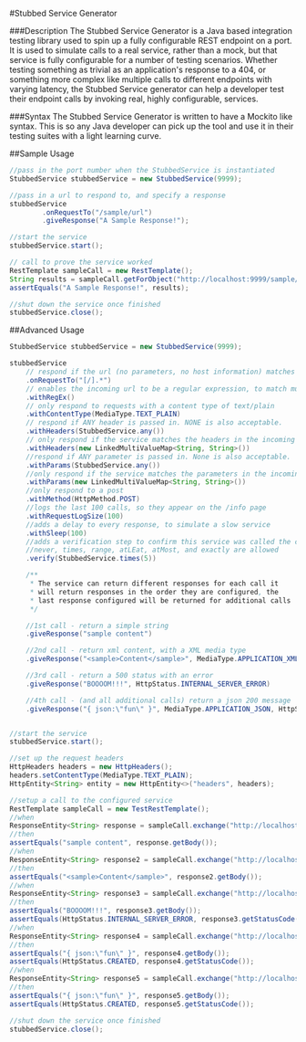 #Stubbed Service Generator


###Description
The Stubbed Service Generator is a Java based integration testing library used to spin up a fully configurable REST endpoint on a port.
It is used to simulate calls to a real service, rather than a mock, but that service is fully configurable for a number of testing scenarios.
Whether testing something as trivial as an application's response to a 404, or something more complex like multiple calls to different endpoints with varying latency,
the Stubbed Service generator can help a developer test their endpoint calls by invoking real, highly configurable, services.

###Syntax
The Stubbed Service Generator is written to have a Mockito like syntax. This is so any Java developer can pick up the tool and use it in their testing suites with a light learning curve.

##Sample Usage

```Java
//pass in the port number when the StubbedService is instantiated
StubbedService stubbedService = new StubbedService(9999);

//pass in a url to respond to, and specify a response
stubbedService
        .onRequestTo("/sample/url")
        .giveResponse("A Sample Response!");

//start the service
stubbedService.start();

// call to prove the service worked
RestTemplate sampleCall = new RestTemplate();
String results = sampleCall.getForObject("http://localhost:9999/sample/url", String.class);
assertEquals("A Sample Response!", results);

//shut down the service once finished
stubbedService.close();
```

##Advanced Usage
```Java
StubbedService stubbedService = new StubbedService(9999);

stubbedService
    // respond if the url (no parameters, no host information) matches the input string
    .onRequestTo("[/].*")
    // enables the incoming url to be a regular expression, to match multiple urls
    .withRegEx()
    // only respond to requests with a content type of text/plain
    .withContentType(MediaType.TEXT_PLAIN)
    // respond if ANY header is passed in. NONE is also acceptable.
    .withHeaders(StubbedService.any())
    // only respond if the service matches the headers in the incoming MultiValueMap
    .withHeaders(new LinkedMultiValueMap<String, String>())
    //respond if ANY parameter is passed in. None is also acceptable.
    .withParams(StubbedService.any())
    //only respond if the service matches the parameters in the incoming MultiValueMap
    .withParams(new LinkedMultiValueMap<String, String>())
    //only respond to a post
    .withMethod(HttpMethod.POST)
    //logs the last 100 calls, so they appear on the /info page
    .withRequestLogSize(100)
    //adds a delay to every response, to simulate a slow service
    .withSleep(100)
    //adds a verification step to confirm this service was called the correct amount of times.
    //never, times, range, atLEat, atMost, and exactly are allowed
    .verify(StubbedService.times(5))

    /**
     * The service can return different responses for each call it
     * will return responses in the order they are configured, the
     * last response configured will be returned for additional calls
     */

    //1st call - return a simple string
    .giveResponse("sample content")

    //2nd call - return xml content, with a XML media type
    .giveResponse("<sample>Content</sample>", MediaType.APPLICATION_XML)

    //3rd call - return a 500 status with an error
    .giveResponse("BOOOOM!!!", HttpStatus.INTERNAL_SERVER_ERROR)

    //4th call - (and all additional calls) return a json 200 message
    .giveResponse("{ json:\"fun\" }", MediaType.APPLICATION_JSON, HttpStatus.CREATED);


//start the service
stubbedService.start();

//set up the request headers
HttpHeaders headers = new HttpHeaders();
headers.setContentType(MediaType.TEXT_PLAIN);
HttpEntity<String> entity = new HttpEntity<>("headers", headers);

//setup a call to the configured service
RestTemplate sampleCall = new TestRestTemplate();
//when
ResponseEntity<String> response = sampleCall.exchange("http://localhost:9999/sample/url", HttpMethod.POST, entity, String.class);
//then
assertEquals("sample content", response.getBody());
//when
ResponseEntity<String> response2 = sampleCall.exchange("http://localhost:9999/sample/url", HttpMethod.POST, entity, String.class);
//then
assertEquals("<sample>Content</sample>", response2.getBody());
//when
ResponseEntity<String> response3 = sampleCall.exchange("http://localhost:9999/sample/url", HttpMethod.POST, entity, String.class);
//then
assertEquals("BOOOOM!!!", response3.getBody());
assertEquals(HttpStatus.INTERNAL_SERVER_ERROR, response3.getStatusCode());
//when
ResponseEntity<String> response4 = sampleCall.exchange("http://localhost:9999/sample/url", HttpMethod.POST, entity, String.class);
//then
assertEquals("{ json:\"fun\" }", response4.getBody());
assertEquals(HttpStatus.CREATED, response4.getStatusCode());
//when
ResponseEntity<String> response5 = sampleCall.exchange("http://localhost:9999/sample/url", HttpMethod.POST, entity, String.class);
//then
assertEquals("{ json:\"fun\" }", response5.getBody());
assertEquals(HttpStatus.CREATED, response5.getStatusCode());

//shut down the service once finished
stubbedService.close();
```